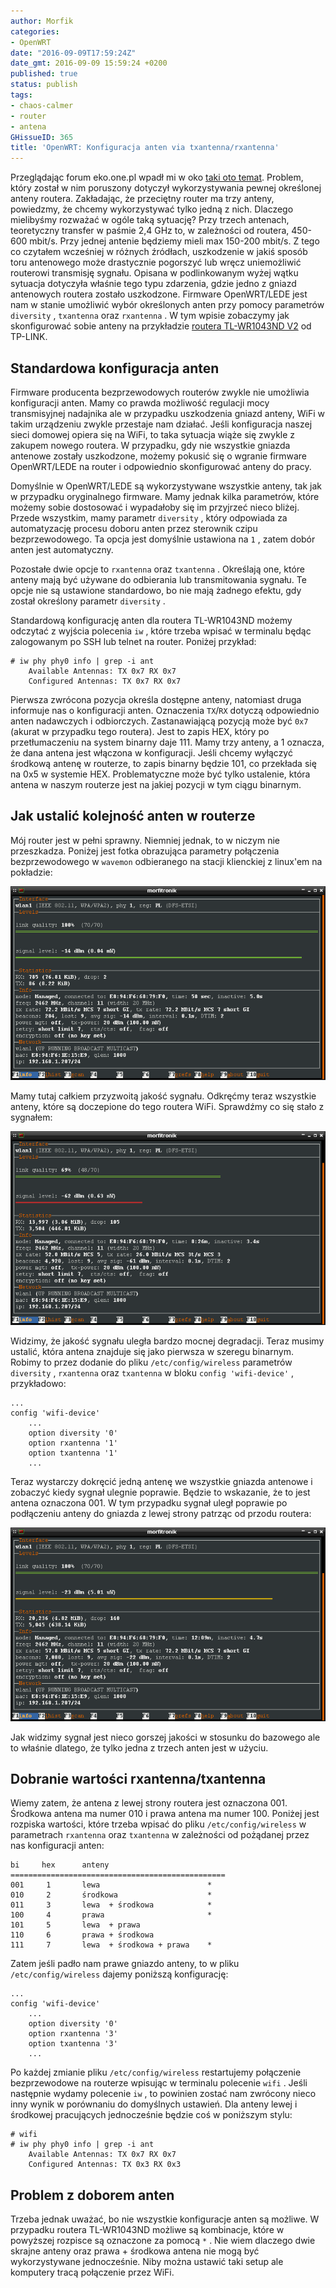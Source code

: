 ```yaml
---
author: Morfik
categories:
- OpenWRT
date: "2016-09-09T17:59:24Z"
date_gmt: 2016-09-09 15:59:24 +0200
published: true
status: publish
tags:
- chaos-calmer
- router
- antena
GHissueID: 365
title: 'OpenWRT: Konfiguracja anten via txantenna/rxantenna'
---
```


Przeglądając forum eko.one.pl wpadł mi w oko [taki oto
temat](http://eko.one.pl/forum/viewtopic.php?pid=171898#p171898). Problem, który został w nim
poruszony dotyczył wykorzystywania pewnej określonej anteny routera. Zakładając, że przeciętny
router ma trzy anteny, powiedzmy, że chcemy wykorzystywać tylko jedną z nich. Dlaczego mielibyśmy
rozważać w ogóle taką sytuację? Przy trzech antenach, teoretyczny transfer w paśmie 2,4 GHz to, w
zależności od routera, 450-600 mbit/s. Przy jednej antenie będziemy mieli max 150-200 mbit/s. Z tego
co czytałem wcześniej w różnych źródłach, uszkodzenie w jakiś sposób toru antenowego może
drastycznie pogorszyć lub wręcz uniemożliwić routerowi transmisję sygnału. Opisana w podlinkowanym
wyżej wątku sytuacja dotyczyła właśnie tego typu zdarzenia, gdzie jedno z gniazd antenowych routera
zostało uszkodzone. Firmware OpenWRT/LEDE jest nam w stanie umożliwić wybór określonych anten przy
pomocy parametrów `diversity` , `txantenna` oraz `rxantenna` . W tym wpisie zobaczymy jak
skonfigurować sobie anteny na przykładzie [routera TL-WR1043ND
V2](http://www.tp-link.com.pl/products/details/TL-WR1043ND.html) od TP-LINK.

<!--more-->
## Standardowa konfiguracja anten

Firmware producenta bezprzewodowych routerów zwykle nie umożliwia konfiguracji anten. Mamy co prawda
możliwość regulacji mocy transmisyjnej nadajnika ale w przypadku uszkodzenia gniazd anteny, WiFi w
takim urządzeniu zwykle przestaje nam działać. Jeśli konfiguracja naszej sieci domowej opiera się na
WiFi, to taka sytuacja wiąże się zwykle z zakupem nowego routera. W przypadku, gdy nie wszystkie
gniazda antenowe zostały uszkodzone, możemy pokusić się o wgranie firmware OpenWRT/LEDE na router i
odpowiednio skonfigurować anteny do pracy.

Domyślnie w OpenWRT/LEDE są wykorzystywane wszystkie anteny, tak jak w przypadku oryginalnego
firmware. Mamy jednak kilka parametrów, które możemy sobie dostosować i wypadałoby się im przyjrzeć
nieco bliżej. Przede wszystkim, mamy parametr `diversity` , który odpowiada za automatyzację procesu
doboru anten przez sterownik czipu bezprzewodowego. Ta opcja jest domyślnie ustawiona na `1` , zatem
dobór anten jest automatyczny.

Pozostałe dwie opcje to `rxantenna` oraz `txantenna` . Określają one, które anteny mają być używane
do odbierania lub transmitowania sygnału. Te opcje nie są ustawione standardowo, bo nie mają żadnego
efektu, gdy został określony parametr `diversity` .

Standardową konfigurację anten dla routera TL-WR1043ND możemy odczytać z wyjścia polecenia `iw` ,
które trzeba wpisać w terminalu będąc zalogowanym po SSH lub telnet na router. Poniżej przykład:

    # iw phy phy0 info | grep -i ant
        Available Antennas: TX 0x7 RX 0x7
        Configured Antennas: TX 0x7 RX 0x7

Pierwsza zwrócona pozycja określa dostępne anteny, natomiast druga informuje nas o konfiguracji
anten. Oznaczenia `TX`/`RX` dotyczą odpowiednio anten nadawczych i odbiorczych. Zastanawiającą
pozycją może być `0x7` (akurat w przypadku tego routera). Jest to zapis HEX, który po
przetłumaczeniu na system binarny daje 111. Mamy trzy anteny, a 1 oznacza, że dana antena jest
włączona w konfiguracji. Jeśli chcemy wyłączyć środkową antenę w routerze, to zapis binarny będzie
101, co przekłada się na 0x5 w systemie HEX. Problematyczne może być tylko ustalenie, która antena w
naszym routerze jest na jakiej pozycji w tym ciągu binarnym.

## Jak ustalić kolejność anten w routerze

Mój router jest w pełni sprawny. Niemniej jednak, to w niczym nie przeszkadza. Poniżej jest fotka
obrazująca parametry połączenia bezprzewodowego w `wavemon` odbieranego na stacji klienckiej z
linux'em na pokładzie:

![](/img/2016/09/1.txantenna-rxantenna-anteny-router-openwrt-konfiguracja.png#huge)

Mamy tutaj całkiem przyzwoitą jakość sygnału. Odkręćmy teraz wszystkie anteny, które są doczepione
do tego routera WiFi. Sprawdźmy co się stało z
sygnałem:

![](/img/2016/09/2.txantenna-rxantenna-anteny-router-openwrt-konfiguracja.png#huge)

Widzimy, że jakość sygnału uległa bardzo mocnej degradacji. Teraz musimy ustalić, która antena
znajduje się jako pierwsza w szeregu binarnym. Robimy to przez dodanie do pliku
`/etc/config/wireless` parametrów `diversity` , `rxantenna` oraz `txantenna` w bloku `config
'wifi-device'` , przykładowo:

    ...
    config 'wifi-device'
        ...
        option diversity '0'
        option rxantenna '1'
        option txantenna '1'
        ...

Teraz wystarczy dokręcić jedną antenę we wszystkie gniazda antenowe i zobaczyć kiedy sygnał ulegnie
poprawie. Będzie to wskazanie, że to jest antena oznaczona 001. W tym przypadku sygnał uległ
poprawie po podłączeniu anteny do gniazda z lewej strony patrząc od przodu routera:

![](/img/2016/09/3.txantenna-rxantenna-anteny-router-openwrt-konfiguracja.png#huge)

Jak widzimy sygnał jest nieco gorszej jakości w stosunku do bazowego ale to właśnie dlatego, że
tylko jedna z trzech anten jest w użyciu.

## Dobranie wartości rxantenna/txantenna

Wiemy zatem, że antena z lewej strony routera jest oznaczona 001. Środkowa antena ma numer 010 i
prawa antena ma numer 100. Poniżej jest rozpiska wartości, które trzeba wpisać do pliku
`/etc/config/wireless` w parametrach `rxantenna` oraz `txantenna` w zależności od pożądanej przez
nas konfiguracji anten:

    bi     hex      anteny
    ================================================
    001     1       lewa                        *
    010     2       środkowa                    *
    011     3       lewa  + środkowa            *
    100     4       prawa                       *
    101     5       lewa  + prawa
    110     6       prawa + środkowa
    111     7       lewa  + środkowa + prawa    *

Zatem jeśli padło nam prawe gniazdo anteny, to w pliku `/etc/config/wireless` dajemy poniższą
konfigurację:

    ...
    config 'wifi-device'
        ...
        option diversity '0'
        option rxantenna '3'
        option txantenna '3'
        ...

Po każdej zmianie pliku `/etc/config/wireless` restartujemy połączenie bezprzewodowe na routerze
wpisując w terminalu polecenie `wifi` . Jeśli następnie wydamy polecenie `iw` , to powinien zostać
nam zwrócony nieco inny wynik w porównaniu do domyślnych ustawień. Dla anteny lewej i środkowej
pracujących jednocześnie będzie coś w poniższym stylu:

    # wifi
    # iw phy phy0 info | grep -i ant
        Available Antennas: TX 0x7 RX 0x7
        Configured Antennas: TX 0x3 RX 0x3

## Problem z doborem anten

Trzeba jednak uważać, bo nie wszystkie konfiguracje anten są możliwe. W przypadku routera
TL-WR1043ND możliwe są kombinacje, które w powyższej rozpisce są oznaczone za pomocą `*` . Nie wiem
dlaczego dwie skrajne anteny oraz prawa + środkowa antena nie mogą być wykorzystywane jednocześnie.
Niby można ustawić taki setup ale komputery tracą połączenie przez WiFi.
